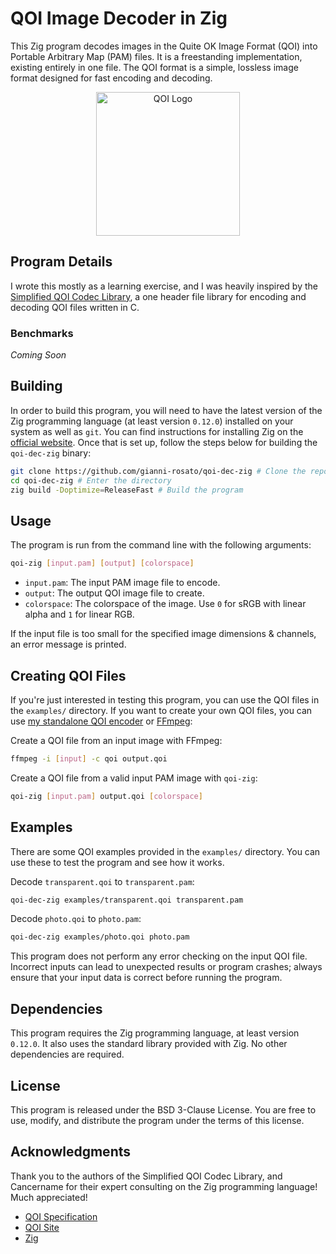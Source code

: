 # QOI Image Decoder in Zig

This Zig program decodes images in the Quite OK Image Format (QOI) into Portable Arbitrary Map (PAM) files. It is a freestanding implementation, existing entirely in one file. The QOI format is a simple, lossless image format designed for fast encoding and decoding.

<div align="center">
<img src="https://ninja.dog/1nzHoy.svg" alt="QOI Logo" width=230/>
</div>

## Program Details

I wrote this mostly as a learning exercise, and I was heavily inspired by the [Simplified QOI Codec Library](https://github.com/Aftersol/Simplified-QOI-Codec), a one header file library for encoding and decoding QOI files written in C.

### Benchmarks

*Coming Soon*

## Building

In order to build this program, you will need to have the latest version of the Zig programming language (at least version `0.12.0`) installed on your system as well as `git`. You can find instructions for installing Zig on the [official website](https://ziglang.org/). Once that is set up, follow the steps below for building the `qoi-dec-zig` binary:

```bash
git clone https://github.com/gianni-rosato/qoi-dec-zig # Clone the repo
cd qoi-dec-zig # Enter the directory
zig build -Doptimize=ReleaseFast # Build the program
```

## Usage

The program is run from the command line with the following arguments:

```bash
qoi-zig [input.pam] [output] [colorspace]
```

- `input.pam`: The input PAM image file to encode.
- `output`: The output QOI image file to create.
- `colorspace`: The colorspace of the image. Use `0` for sRGB with linear alpha and `1` for linear RGB.

If the input file is too small for the specified image dimensions & channels, an error message is printed.

## Creating QOI Files

If you're just interested in testing this program, you can use the QOI files in the `examples/` directory. If you want to create your own QOI files, you can use [my standalone QOI encoder](https://github.com/gianni-rosato/qoi-enc-zig/) or [FFmpeg](https://wiki.x266.mov/docs/utilities/ffmpeg):

Create a QOI file from an input image with FFmpeg:

```bash
ffmpeg -i [input] -c qoi output.qoi
```

Create a QOI file from a valid input PAM image with `qoi-zig`:

```bash
qoi-zig [input.pam] output.qoi [colorspace]
```

## Examples

There are some QOI examples provided in the `examples/` directory. You can use these to test the program and see how it works.

Decode `transparent.qoi` to `transparent.pam`:

```bash
qoi-dec-zig examples/transparent.qoi transparent.pam
```

Decode `photo.qoi` to `photo.pam`:

```bash
qoi-dec-zig examples/photo.qoi photo.pam
```

This program does not perform any error checking on the input QOI file. Incorrect inputs can lead to unexpected results or program crashes; always ensure that your input data is correct before running the program.

## Dependencies

This program requires the Zig programming language, at least version `0.12.0`. It also uses the standard library provided with Zig. No other dependencies are required.

## License

This program is released under the BSD 3-Clause License. You are free to use, modify, and distribute the program under the terms of this license.

## Acknowledgments

Thank you to the authors of the Simplified QOI Codec Library, and Cancername for their expert consulting on the Zig programming language! Much appreciated!

- [QOI Specification](https://qoiformat.org/qoi-specification.pdf)
- [QOI Site](https://qoiformat.org/)
- [Zig](https://ziglang.org/)
